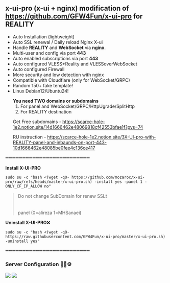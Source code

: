## x-ui-pro (x-ui + nginx) modification of https://github.com/GFW4Fun/x-ui-pro for REALITY
- Auto Installation (lightweight)
- Auto SSL renewal / Daily reload Nginx X-ui
- Handle **REALITY** and **WebSocket** via **nginx**.
- Multi-user and config via port **443**
- Auto enabled subscriptions via port **443**
- Auto configured VLESS+Reality and VLESSoverWebSocket
- Auto configured Firewall
- More security and low detection with nginx
- Compatible with Cloudflare (only for WebSocket/GRPC)
- Random 150+ fake template!
- Linux Debian12/Ubuntu24!
  >
   **You need TWO domains or subdomains**
  1. For panel and WebSocket/GRPC/HttpUgrade/SplitHttp
  2. For REALITY destination
  >
  Get Free subdomains - https://scarce-hole-1e2.notion.site/14d1666462e48069818cf42553bfae1f?pvs=74
  >
  RU instruction - https://scarce-hole-1e2.notion.site/3X-UI-pro-with-REALITY-panel-and-inbaunds-on-port-443-10d1666462e48085be0fee4c136ce417
  
➖➖➖➖➖➖➖➖➖➖➖➖➖➖➖➖➖➖➖➖➖➖➖➖➖

**Install X-UI-PRO**

```
sudo su -c "bash <(wget -qO- https://github.com/mozaroc/x-ui-pro/raw/refs/heads/master/x-ui-pro.sh) -install yes -panel 1 -ONLY_CF_IP_ALLOW no"
```
> 
> Do not change SubDomain for renew SSL❗
> ##
> panel (0=alireza 1=MHSanaei)
> 

**Uninstall X-UI-PRO**:x:
```
sudo su -c "bash <(wget -qO- https://raw.githubusercontent.com/GFW4Fun/x-ui-pro/master/x-ui-pro.sh) -uninstall yes"
```

➖➖➖➖➖➖➖➖➖➖➖➖➖➖➖➖➖➖➖➖➖➖➖➖➖
### Server Configuration :wrench:🐧⚙️
![](https://github.com/mozaroc/x-ui-pro/blob/master/media/new_screen_old.png?raw=true)
![](https://github.com/mozaroc/x-ui-pro/blob/master/media/vlessandws.png?raw=true)
